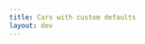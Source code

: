 ```yaml
---
title: Cars with custom defaults
layout: dev
---
```

<div
    data-drivenow-widget='SearchWidget'
    data-vehicle-category='car-hire'
    data-location-country-code="US"
    data-pickup-location="geo;Washington Dulles Airport (IAD);38.967495,-77.4495388"
    data-pickup-date="2019-05-20"
    data-dropoff-date="2019-05-25"
    data-pickup-time="8:00"
    data-dropoff-time="14:15"
></div>